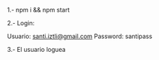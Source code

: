 1.- npm i && npm start

2.- Login:

Usuario: santi.iztli@gmail.com
Password: santipass

3.- El usuario loguea
